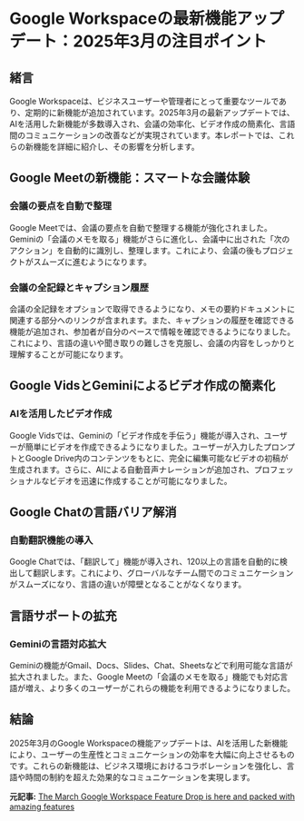 # Google Workspaceの最新機能アップデート：2025年3月の注目ポイント

## 緒言

Google Workspaceは、ビジネスユーザーや管理者にとって重要なツールであり、定期的に新機能が追加されています。2025年3月の最新アップデートでは、AIを活用した新機能が多数導入され、会議の効率化、ビデオ作成の簡素化、言語間のコミュニケーションの改善などが実現されています。本レポートでは、これらの新機能を詳細に紹介し、その影響を分析します。

## Google Meetの新機能：スマートな会議体験

### 会議の要点を自動で整理

Google Meetでは、会議の要点を自動で整理する機能が強化されました。Geminiの「会議のメモを取る」機能がさらに進化し、会議中に出された「次のアクション」を自動的に識別し、整理します。これにより、会議の後もプロジェクトがスムーズに進むようになります。

### 会議の全記録とキャプション履歴

会議の全記録をオプションで取得できるようになり、メモの要約ドキュメントに関連する部分へのリンクが含まれます。また、キャプションの履歴を確認できる機能が追加され、参加者が自分のペースで情報を確認できるようになりました。これにより、言語の違いや聞き取りの難しさを克服し、会議の内容をしっかりと理解することが可能になります。

## Google VidsとGeminiによるビデオ作成の簡素化

### AIを活用したビデオ作成

Google Vidsでは、Geminiの「ビデオ作成を手伝う」機能が導入され、ユーザーが簡単にビデオを作成できるようになりました。ユーザーが入力したプロンプトとGoogle Drive内のコンテンツをもとに、完全に編集可能なビデオの初稿が生成されます。さらに、AIによる自動音声ナレーションが追加され、プロフェッショナルなビデオを迅速に作成することが可能になりました。

## Google Chatの言語バリア解消

### 自動翻訳機能の導入

Google Chatでは、「翻訳して」機能が導入され、120以上の言語を自動的に検出して翻訳します。これにより、グローバルなチーム間でのコミュニケーションがスムーズになり、言語の違いが障壁となることがなくなります。

## 言語サポートの拡充

### Geminiの言語対応拡大

Geminiの機能がGmail、Docs、Slides、Chat、Sheetsなどで利用可能な言語が拡大されました。また、Google Meetの「会議のメモを取る」機能でも対応言語が増え、より多くのユーザーがこれらの機能を利用できるようになりました。

## 結論

2025年3月のGoogle Workspaceの機能アップデートは、AIを活用した新機能により、ユーザーの生産性とコミュニケーションの効率を大幅に向上させるものです。これらの新機能は、ビジネス環境におけるコラボレーションを強化し、言語や時間の制約を超えた効果的なコミュニケーションを実現します。

**元記事:** [The March Google Workspace Feature Drop is here and packed with amazing features](https://chromeunboxed.com/the-march-google-workspace-feature-drop-is-here-and-packed-with-amazing-features/)